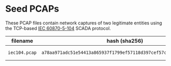 # Seed PCAPs

These PCAP files contain network captures of two legitimate entities using the TCP-based [IEC 60870-5-104](https://en.wikipedia.org/wiki/IEC_60870-5#IEC_60870-5-104) SCADA protocol.


| filename         | hash (sha256)                                                      | description                 | source    |
| ---------------- | ------------------------------------------------------------------ | --------------------------- | --------- |
| `iec104.pcap`    | `a78aa971adc51e54413a865937f1799ef57118d397cef57ccd93a358ed5b85d6` | real world traffic | [[1]](https://github.com/automayt/ICS-pcap/tree/master/IEC%2060870/iec104) |
